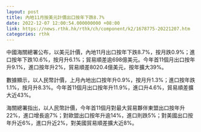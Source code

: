 ```yaml
---
layout: post
title: 內地11月按美元計價出口按年下跌8.7%
date: 2022-12-07 12:00:54.000000000 +08:00
link: https://news.rthk.hk/rthk/ch/component/k2/1678775-20221207.htm
categories: rthk
---
```


中國海關總署公布，以美元計價，內地11月出口按年下跌8.7%，按月跌0.9%；進口按年下跌10.6%，按月升6.1%；貿易順差逾698億美元。今年首11個月出口按年升9.1%，進口按年升2%，貿易順差8020.4億美元，按年擴大39%。

數據顯示，以人民幣計價，上月內地出口按年升0.9%，按月升1.3%；進口按年跌1.1%，按月升8.3%。今年首11個月出口按年升11.9%，進口升4.6%，貿易順差擴大近43%。

海關總署指出，以人民幣計價，今年首11個月對最大貿易夥伴東盟出口按年升22%，進口增長逾7%；對歐盟出口按年升逾14%，進口則跌5%；對美國出口按年升近6%，進口升近2%，對美國貿易順差擴大近8%。
